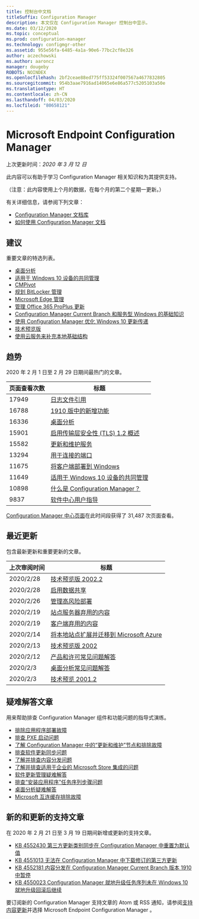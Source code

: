 ```yaml
---
title: 控制台中文档
titleSuffix: Configuration Manager
description: 本文仅在 Configuration Manager 控制台中显示。
ms.date: 03/12/2020
ms.topic: conceptual
ms.prod: configuration-manager
ms.technology: configmgr-other
ms.assetid: 955e56fa-6485-4a1a-90e6-77bc2cf8e326
author: aczechowski
ms.author: aaroncz
manager: dougeby
ROBOTS: NOINDEX
ms.openlocfilehash: 2bf2ceae88ed775ff53324f007567a4677832805
ms.sourcegitcommit: 954b3aae7916ad14065e6e86a577c5205103a50e
ms.translationtype: HT
ms.contentlocale: zh-CN
ms.lasthandoff: 04/03/2020
ms.locfileid: "80658121"
---
```

<!-- 
- Feature 1357546
- This page displays in-console, under the Community workspace, Documentation node. 
- Don't use any relative links; must be full https://docs.microsoft.com and language neutral
- Process: https://microsoft.sharepoint.com/teams/ConfigMgr/Documents/ContentPub/Data%20collection%20process%20for%20Feature%201357546%20In-console%20documentation.docx?web=1
-->

# <a name="microsoft-endpoint-configuration-manager-documentation"></a>Microsoft Endpoint Configuration Manager

上次更新时间：*2020 年 3 月 12 日*

此内容可以有助于学习 Configuration Manager 相关知识和为其提供支持。

（注意：此内容使用上个月的数据，在每个月的第二个星期一更新。）

有关详细信息，请参阅下列文章：

- [Configuration Manager 文档库](https://docs.microsoft.com/configmgr)  
- [如何使用 Configuration Manager 文档](https://docs.microsoft.com/configmgr/core/understand/use-docs)

## <a name="recommended"></a>建议

重要文章的特选列表。

- [桌面分析](https://docs.microsoft.com/configmgr/desktop-analytics/overview)
- [适用于 Windows 10 设备的共同管理](https://docs.microsoft.com/configmgr/comanage/overview)  
- [CMPivot](https://docs.microsoft.com/configmgr/core/servers/manage/cmpivot)  
- [规划 BitLocker 管理](https://docs.microsoft.com/configmgr/protect/plan-design/bitlocker-management)  
- [Microsoft Edge 管理](https://docs.microsoft.com/configmgr/apps/deploy-use/deploy-edge)  
- [管理 Office 365 ProPlus 更新](https://docs.microsoft.com/configmgr/sum/deploy-use/manage-office-365-proplus-updates)  
- [Configuration Manager Current Branch 和服务型 Windows 的基础知识](https://docs.microsoft.com/configmgr/core/understand/configuration-manager-and-windows-as-service)
- [使用 Configuration Manager 优化 Windows 10 更新传递](https://docs.microsoft.com/configmgr/sum/deploy-use/optimize-windows-10-update-delivery)
- [技术预览版](https://docs.microsoft.com/configmgr/core/get-started/technical-preview)
- [使用云服务来补充本地基础结构](https://docs.microsoft.com/configmgr/core/understand/use-cloud-services)

## <a name="trending"></a>趋势

2020 年 2 月 1 日至 2 月 29 日期间最热门的文章。

| 页面查看次数 | 标题 |
|------------|-------|
| 17949 | [日志文件引用](https://docs.microsoft.com/configmgr/core/plan-design/hierarchy/log-files) |
| 16788 | [1910 版中的新增功能](https://docs.microsoft.com/configmgr/core/plan-design/changes/whats-new-in-version-1910) |
| 16336 | [桌面分析](https://docs.microsoft.com/configmgr/desktop-analytics/overview) |
| 15901 | [启用传输层安全性 (TLS) 1.2 概述](https://docs.microsoft.com/configmgr/core/plan-design/security/enable-tls-1-2) |
| 15582 | [更新和维护服务](https://docs.microsoft.com/configmgr/core/servers/manage/updates) |
| 13294 | [用于连接的端口](https://docs.microsoft.com/configmgr/core/plan-design/hierarchy/ports) |
| 11675 | [将客户端部署到 Windows](https://docs.microsoft.com/configmgr/core/clients/deploy/deploy-clients-to-windows-computers) |
| 11649 | [适用于 Windows 10 设备的共同管理](https://docs.microsoft.com/configmgr/comanage/overview) |
| 10898 | [什么是 Configuration Manager？](https://docs.microsoft.com/configmgr/core/understand/introduction) |
| 9837 | [软件中心用户指导](https://docs.microsoft.com/configmgr/core/understand/software-center) |

[Configuration Manager 中心页面](https://docs.microsoft.com/configmgr/)在此时间段获得了 31,487 次页面查看。

## <a name="recently-updated"></a>最近更新

包含最新更新和重要更新的文章。

| 上次审阅时间 | 标题 |
|---------------|-------|
| 2020/2/28 | [技术预览版 2002.2](https://docs.microsoft.com/configmgr/core/get-started/2020/technical-preview-2002-2) |
| 2020/2/28 | [启用数据共享](https://docs.microsoft.com/configmgr/desktop-analytics/enable-data-sharing) |
| 2020/2/26 | [管理高风险部署](https://docs.microsoft.com/configmgr/core/servers/manage/settings-to-manage-high-risk-deployments) |
| 2020/2/19 | [站点服务器弃用的内容](https://docs.microsoft.com/configmgr/core/plan-design/changes/deprecated/removed-and-deprecated-server) |
| 2020/2/19 | [客户端弃用的内容](https://docs.microsoft.com/configmgr/core/plan-design/changes/deprecated/removed-and-deprecated-client) |
| 2020/2/14 | [将本地站点扩展并迁移到 Microsoft Azure](https://docs.microsoft.com/configmgr/core/support/azure-migration-tool) |
| 2020/2/13 | [技术预览版 2002](https://docs.microsoft.com/configmgr/core/get-started/2020/technical-preview-2002) |
| 2020/2/12 | [产品和许可常见问题解答](https://docs.microsoft.com/configmgr/core/understand/product-and-licensing-faq) |
| 2020/2/3 | [桌面分析常见问题解答](https://docs.microsoft.com/configmgr/desktop-analytics/faq) |
| 2020/2/3 | [技术预览 2001.2](https://docs.microsoft.com/configmgr/core/get-started/2020/technical-preview-2001-2) |

## <a name="troubleshooting-articles"></a>疑难解答文章

用来帮助排查 Configuration Manager 组件和功能问题的指导式演练。

- [排除应用程序部署故障](https://docs.microsoft.com/configmgr/apps/understand/app-deployment-technical-reference)
- [排查 PXE 启动问题](https://support.microsoft.com/help/4468612)
- [了解 Configuration Manager 中的“更新和维护”节点和排除故障](https://support.microsoft.com/help/4490424)
- [排查软件更新同步问题](https://support.microsoft.com/help/10059)
- [了解并排查内容分发问题](https://support.microsoft.com/help/4482728)
- [了解并排查适用于企业的 Microsoft Store 集成的问题](https://docs.microsoft.com/configmgr/apps/deploy-use/troubleshoot-microsoft-store-for-business-integration)
- [软件更新管理疑难解答](https://support.microsoft.com/help/10680)
- [排查“安装应用程序”任务序列步骤问题](https://support.microsoft.com/help/18408/)
- [桌面分析疑难解答](https://docs.microsoft.com/configmgr/desktop-analytics/troubleshooting)
- [Microsoft 互连缓存排除故障](https://docs.microsoft.com/configmgr/core/servers/deploy/configure/troubleshoot-microsoft-connected-cache)

## <a name="new-and-updated-support-articles"></a>新的和更新的支持文章

在 2020 年 2 月 21 日至 3 月 19 日期间新增或更新的支持文章。

- [KB 4552430 第三方更新类别同步在 Configuration Manager 中重置为默认值](https://support.microsoft.com/help/4552430)
- [KB 4551013 无法在 Configuration Manager 中下载修订的第三方更新](https://support.microsoft.com/help/4551013)
- [KB 4552181 内容分发在 Configuration Manager Current Branch 版本 1910 中暂停](https://support.microsoft.com/help/4552181)
- [KB 4550023 Configuration Manager 就地升级任务序列未在 Windows 10 就地升级回滚后继续](https://support.microsoft.com/help/4550023)

要订阅新的 Configuration Manager 支持文章的 Atom 或 RSS 通知，请参阅[支持内容更新](https://support.microsoft.com/help/4089498/)并选择 Microsoft Endpoint Configuration Manager  。

